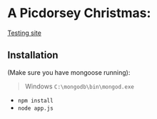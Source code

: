 # A Picdorsey Christmas:

[Testing site](http://christmas.tylodo.com)

## Installation
(Make sure you have mongoose running):
> Windows
> `C:\mongodb\bin\mongod.exe`

* `npm install`
* `node app.js`